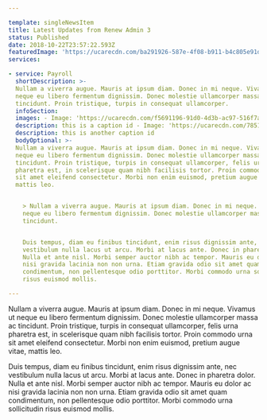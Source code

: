 ```yaml
---

template: singleNewsItem
title: Latest Updates from Renew Admin 3
status: Published
date: 2018-10-22T23:57:22.593Z
featuredImage: 'https://ucarecdn.com/ba291926-587e-4f08-b911-b4c805e91d45/'
services:

- service: Payroll
  shortDescription: >-
  Nullam a viverra augue. Mauris at ipsum diam. Donec in mi neque. Vivamus ut
  neque eu libero fermentum dignissim. Donec molestie ullamcorper massa ac
  tincidunt. Proin tristique, turpis in consequat ullamcorper.
  infoSection:
  images: - Image: 'https://ucarecdn.com/f5691196-91d0-4d3b-ac97-516f7ae2fd34/'
  description: this is a caption id - Image: 'https://ucarecdn.com/7851a46b-682c-418c-adc4-4884c0418001/'
  description: this is another caption id
  bodyOptional: >-
  Nullam a viverra augue. Mauris at ipsum diam. Donec in mi neque. Vivamus ut
  neque eu libero fermentum dignissim. Donec molestie ullamcorper massa ac
  tincidunt. Proin tristique, turpis in consequat ullamcorper, felis urna
  pharetra est, in scelerisque quam nibh facilisis tortor. Proin commodo urna
  sit amet eleifend consectetur. Morbi non enim euismod, pretium augue vitae,
  mattis leo.


    > Nullam a viverra augue. Mauris at ipsum diam. Donec in mi neque. Vivamus ut
    neque eu libero fermentum dignissim. Donec molestie ullamcorper massa ac
    tincidunt.


    Duis tempus, diam eu finibus tincidunt, enim risus dignissim ante, nec
    vestibulum nulla lacus ut arcu. Morbi at lacus ante. Donec in pharetra dolor.
    Nulla et ante nisl. Morbi semper auctor nibh ac tempor. Mauris eu dolor ac
    nisi gravida lacinia non non urna. Etiam gravida odio sit amet quam
    condimentum, non pellentesque odio porttitor. Morbi commodo urna sollicitudin
    risus euismod mollis.

---
```


Nullam a viverra augue. Mauris at ipsum diam. Donec in mi neque. Vivamus ut neque eu libero fermentum dignissim. Donec molestie ullamcorper massa ac tincidunt. Proin tristique, turpis in consequat ullamcorper, felis urna pharetra est, in scelerisque quam nibh facilisis tortor. Proin commodo urna sit amet eleifend consectetur. Morbi non enim euismod, pretium augue vitae, mattis leo.

Duis tempus, diam eu finibus tincidunt, enim risus dignissim ante, nec vestibulum nulla lacus ut arcu. Morbi at lacus ante. Donec in pharetra dolor. Nulla et ante nisl. Morbi semper auctor nibh ac tempor. Mauris eu dolor ac nisi gravida lacinia non non urna. Etiam gravida odio sit amet quam condimentum, non pellentesque odio porttitor. Morbi commodo urna sollicitudin risus euismod mollis.
